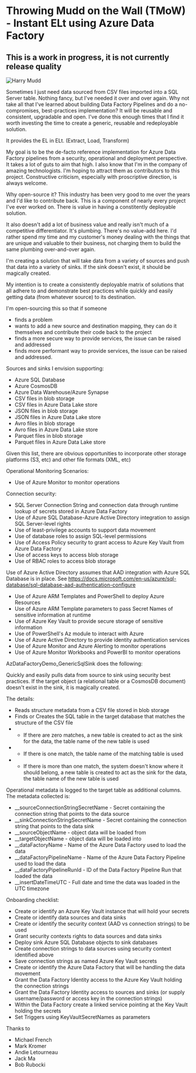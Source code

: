 # Throwing Mudd on the Wall (TMoW) - Instant ELt using Azure Data Factory

## This is a work in progress, it is not currently release quality

![Harry Mudd](https://www.syfy.com/sites/syfy/files/styles/1200x680/public/wire/legacy/Harry_Mudd.jpg)

Sometimes I just need data sourced from CSV files imported into a SQL Server table.  Nothing fancy, but I've needed it over and over again.  Why not take all that I've learned about building Data Factory Pipelines and do a no-compromises, best-practices implementation?  It will be reusable and consistent, upgradable and open.  I've done this enough times that I find it worth investing the time to create a generic, reusable and redeployable solution.

It provides the EL in ELt.  (Extract, Load, Transform)

My goal is to be the de-facto reference implementation for Azure Data Factory pipelines from a security, operational and deployment perspective.  It takes a lot of guts to aim that high.  I also know that I'm in the company of amazing technologists.  I'm hoping to attract them as contributors to this project.  Constructive criticism, especially with proscriptive direction, is always welcome.

Why open-source it?  This industry has been very good to me over the years and I'd like to contribute back.  This is a component of nearly every project I've ever worked on.  There is value in having a constitently deployable solution.

It also doesn't add a lot of business value and really isn't much of a competitive differentiator.  It's plumbing.  There's no value-add here.  I'd rather spend my time and my customer's money dealing with the things that are unique and valuable to their business, not charging them to build the same plumbing over-and-over again.

I'm creating a solution that will take data from a variety of sources and push that data into a variety of sinks.  If the sink doesn't exist, it should be magically created.

My intention is to create a consistently deployable matrix of solutions that all adhere to and demonstrate best practices while quickly and easily getting data (from whatever source) to its destination.

I'm open-sourcing this so that if someone 
- finds a problem 
- wants to add a new source and destination mapping, they can do it themselves and contribute their code back to the project
- finds a more secure way to provide services, the issue can be raised and addressed
- finds more performant way to provide services, the issue can be raised and addressed.

Sources and sinks I envision supporting:

- Azure SQL Database
- Azure CosmosDB
- Azure Data Warehouse/Azure Synapse
- CSV files in blob storage
- CSV files in Azure Data Lake store
- JSON files in blob storage
- JSON files in Azure Data Lake store
- Avro files in blob storage
- Avro files in Azure Data Lake store
- Parquet files in blob storage
- Parquet files in Azure Data Lake store

Given this list, there are obvious opportunities to incorporate other storage platforms (S3, etc) and other file formats (XML, etc)

Operational Monitoring Scenarios:

- Use of Azure Monitor to monitor operations

Connection security: 

- SQL Server Connection String and connection data through runtime lookup of secrets stored in Azure Data Factory
- Use of Azure SQL Database-Azure Active Directory integration to assign SQL Server-level rights 
- Use of least-privilege accounts to support data movement
- Use of database roles to assign SQL-level permissions
- Use of Access Policy security to grant access to Azure Key Vault from Azure Data Factory
- Use of access keys to access blob storage
- Use of RBAC roles to access blob storage 

Use of Azure Active Directory assumes that AAD integration with Azure SQL Database is in place.  See https://docs.microsoft.com/en-us/azure/sql-database/sql-database-aad-authentication-configure

- Use of Azure ARM Templates and PowerShell to deploy Azure Resources
- Use of Azure ARM Template parameters to pass Secret Names of sensitive information at runtime
- Use of Azure Key Vault to provide secure storage of sensitive information
- Use of PowerShell's Az module to interact with Azure
- Use of Azure Active Directory to provide identity authentication services 
- Use of Azure Monitor and Azure Alerting to monitor operations
- Use of Azure Monitor Workbooks and PowerBI to monitor operations

AzDataFactoryDemo_GenericSqlSink does the following:

Quickly and easily pulls data from source to sink using security best practices.  If the target object (a relational table or a CosmosDB document) doesn't exist in the sink, it is magically created.  

The details:
- Reads structure metadata from a CSV file stored in blob storage
- Finds or Creates the SQL table in the target database that matches the structure of the CSV file
- - If there are zero matches, a new table is created to act as the sink for the data, the table name of the new table is used
- - If there is one match, the table name of the matching table is used
- - If there is more than one match, the system doesn't know where it should belong, a new table is created to act as the sink for the data, the table name of the new table is used

Operational metadata is logged to the target table as additional columns. The metadata collected is:

-   __sourceConnectionStringSecretName - Secret containing the connection string that points to the data source
-   __sinkConnectionStringSecretName - Secret containing the connection string that points to the data sink
-   __sourceObjectName - object data will be loaded from
-   __targetObjectName - object data will be loaded into
-   __dataFactoryName - Name of the Azure Data Factory used to load the data
-   __dataFactoryPipelineName - Name of the Azure Data Factory Pipeline used to load the data
-   __dataFactoryPipelineRunId - ID of the Data Factory Pipeline Run that loaded the data
-   __insertDateTimeUTC - Full date and time the data was loaded in the UTC timezone
                            
Onboarding checklist:

- Create or identify an Azure Key Vault instance that will hold your secrets
- Create or identify data sources and data sinks
- Create or identify the security context (AAD vs connection strings) to be used
- Grant security contexts rights to data sources and data sinks 
- Deploy sink Azure SQL Database objects to sink databases
- Create connection strings to data sources using security context identified above
- Save connection strings as named Azure Key Vault secrets
- Create or identify the Azure Data Factory that will be handling the data movement
- Grant the Data Factory Identity access to the Azure Key Vault holding the connection strings
- Grant the Data Factory Identity access to sources and sinks (or supply username/password or access key in the connection strings)
- Within the Data Factory create a linked service pointing at the Key Vault holding the secrets
- Set Triggers using KeyVaultSecretNames as parameters

Thanks to 
- Michael French
- Mark Kromer
- Andie Letourneau
- Jack Ma
- Bob Rubocki
